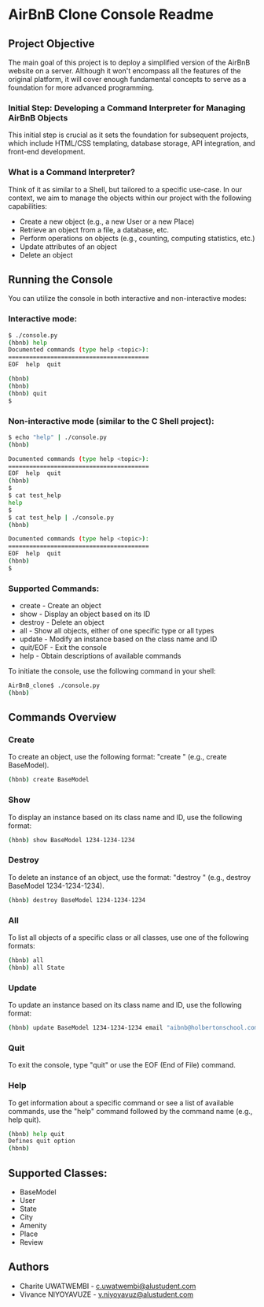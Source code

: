 # AirBnB Clone Console Readme

## Project Objective
The main goal of this project is to deploy a simplified version of the AirBnB website on a server. Although it won't encompass all the features of the original platform, it will cover enough fundamental concepts to serve as a foundation for more advanced programming.

### Initial Step: Developing a Command Interpreter for Managing AirBnB Objects
This initial step is crucial as it sets the foundation for subsequent projects, which include HTML/CSS templating, database storage, API integration, and front-end development.

### What is a Command Interpreter?
Think of it as similar to a Shell, but tailored to a specific use-case. In our context, we aim to manage the objects within our project with the following capabilities:

- Create a new object (e.g., a new User or a new Place)
- Retrieve an object from a file, a database, etc.
- Perform operations on objects (e.g., counting, computing statistics, etc.)
- Update attributes of an object
- Delete an object

## Running the Console
You can utilize the console in both interactive and non-interactive modes:

### Interactive mode:
```bash
$ ./console.py
(hbnb) help
Documented commands (type help <topic>):
========================================
EOF  help  quit

(hbnb) 
(hbnb) 
(hbnb) quit
$
```

### Non-interactive mode (similar to the C Shell project):
```bash
$ echo "help" | ./console.py
(hbnb)

Documented commands (type help <topic>):
========================================
EOF  help  quit
(hbnb) 
$
$ cat test_help
help
$
$ cat test_help | ./console.py
(hbnb)

Documented commands (type help <topic>):
========================================
EOF  help  quit
(hbnb) 
$
```

### Supported Commands:
- create - Create an object
- show - Display an object based on its ID
- destroy - Delete an object
- all - Show all objects, either of one specific type or all types
- update - Modify an instance based on the class name and ID
- quit/EOF - Exit the console
- help - Obtain descriptions of available commands

To initiate the console, use the following command in your shell:

```bash
AirBnB_clone$ ./console.py
(hbnb) 
```

## Commands Overview

### Create
To create an object, use the following format: "create " (e.g., create BaseModel).
```bash
(hbnb) create BaseModel
```

### Show
To display an instance based on its class name and ID, use the following format:
```bash
(hbnb) show BaseModel 1234-1234-1234
```

### Destroy
To delete an instance of an object, use the format: "destroy " (e.g., destroy BaseModel 1234-1234-1234).
```bash
(hbnb) destroy BaseModel 1234-1234-1234
```

### All
To list all objects of a specific class or all classes, use one of the following formats:
```bash
(hbnb) all
(hbnb) all State
```

### Update
To update an instance based on its class name and ID, use the following format:
```bash
(hbnb) update BaseModel 1234-1234-1234 email "aibnb@holbertonschool.com"
```

### Quit
To exit the console, type "quit" or use the EOF (End of File) command.

### Help
To get information about a specific command or see a list of available commands, use the "help" command followed by the command name (e.g., help quit).
```bash
(hbnb) help quit
Defines quit option
(hbnb)
```

## Supported Classes:
- BaseModel
- User
- State
- City
- Amenity
- Place
- Review

## Authors
- Charite UWATWEMBI - c.uwatwembi@alustudent.com
- Vivance NIYOYAVUZE - v.niyoyavuz@alustudent.com
